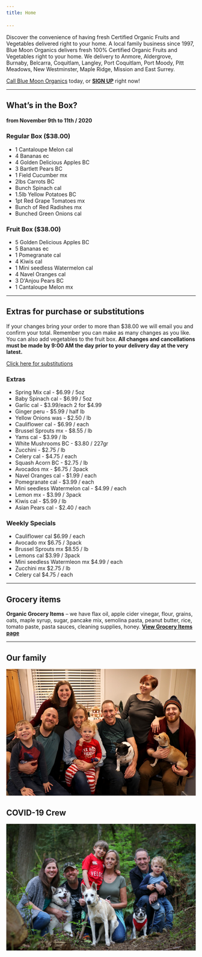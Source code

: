 ```yaml
---
title: Home

---
```

Discover the convenience of having fresh Certified Organic Fruits and Vegetables delivered right to your home. A local family business since 1997, Blue Moon Organics delivers fresh 100% Certified Organic Fruits and Vegetables right to your home. We delivery to Anmore, Aldergrove, Burnaby, Belcarra, Coquitlam, Langley, Port Coquitlam, Port Moody, Pitt Meadows, New Westminster, Maple Ridge, Mission and East Surrey.

[Call Blue Moon Organics](/contact) today, or [**SIGN UP**](/sign-up) right now!

***

## What’s in the Box?

#### **from  November 9th to 11th / 2020**

### Regular Box ($38.00)

* 1 Cantaloupe Melon  cal
* 4 Bananas  ec
* 4 Golden Delicious Apples  BC
* 3 Bartlett Pears  BC
* 1 Field Cucumber  mx
* 2lbs Carrots  BC
* Bunch Spinach  cal
* 1.5lb Yellow Potatoes  BC
* 1pt Red Grape Tomatoes  mx
* Bunch of Red Radishes  mx
* Bunched Green Onions  cal

### Fruit Box ($38.00)

* 5 Golden Delicious Apples  BC
* 5 Bananas  ec
* 1 Pomegranate  cal
* 4 Kiwis  cal
* 1 Mini seedless Watermelon  cal
* 4 Navel Oranges  cal
* 3 D'Anjou Pears  BC
* 1 Cantaloupe Melon  mx

***

## Extras for purchase or substitutions

If your changes bring your order to more than $38.00 we will email you and confirm your total. Remember you can make as many changes as you like. You can also add vegetables to the fruit box. **All changes and cancellations must be made by 9:00 AM the day prior to your delivery day at the very latest.**

[Click here for substitutions](/substitutions "Click here for substitutions")

### Extras

* Spring Mix cal  -  $6.99 / 5oz
* Baby Spinach cal  -  $6.99 / 5oz
* Garlic  cal - $3.99/each 2 for $4.99
* Ginger  peru - $5.99 / half lb
* Yellow Onions was - $2.50 / lb
* Cauliflower  cal - $6.99 / each 
* Brussel Sprouts  mx - $8.55 / lb
* Yams cal - $3.99 / lb
* White Mushrooms  BC -  $3.80 / 227gr
* Zucchini - $2.75 / lb
* Celery  cal - $4.75 / each
* Squash Acorn  BC -  $2.75 / lb
* Avocados mx - $6.75 / 3pack
* Navel Oranges cal - $1.99 / each
* Pomegranate  cal - $3.99 / each
* Mini seedless Watermelon cal - $4.99 / each
* Lemon  mx -  $3.99 / 3pack
* Kiwis   cal - $5.99 / lb
* Asian Pears  cal - $2.40 / each

### Weekly Specials

* Cauliflower  cal    $6.99 / each
* Avocado  mx   $6.75 / 3pack
* Brussel Sprouts  mx   $8.55 / lb
* Lemons cal  $3.99 / 3pack
* Mini seedless Watermleon mx  $4.99 / each
* Zucchini  mx   $2.75 / lb
* Celery  cal   $4.75 / each

***

## Grocery items

**Organic Grocery Items** – we have flax oil, apple cider vinegar, flour, grains, oats, maple syrup, sugar, pancake mix, semolina pasta, peanut butter, rice, tomato paste, pasta sauces, cleaning supplies, honey. [**View Grocery Items page**](/groceries)

***

## Our family

![Our family.](./uploads/IMG_1376-copy.jpg "Our family")

## COVID-19 Crew

![COVID-19 crew.](./uploads/covid.jpg "COVID-19 crew")